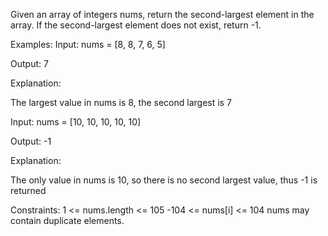 Given an array of integers nums, return the second-largest element in the array. If the second-largest element does not exist, return -1.


Examples:
Input: nums = [8, 8, 7, 6, 5]

Output: 7

Explanation:

The largest value in nums is 8, the second largest is 7

Input: nums = [10, 10, 10, 10, 10]

Output: -1

Explanation:

The only value in nums is 10, so there is no second largest value, thus -1 is returned

Constraints:
1 <= nums.length <= 105
-104 <= nums[i] <= 104
nums may contain duplicate elements.